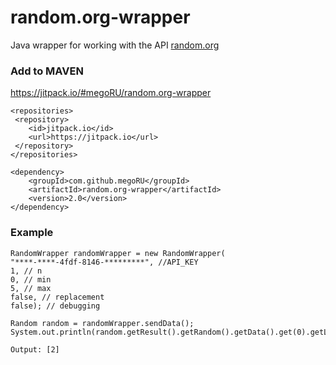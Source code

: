 # random.org-wrapper

Java wrapper for working with the API [random.org](https://random.org)

### Add to MAVEN
https://jitpack.io/#megoRU/random.org-wrapper

```
<repositories>
 <repository>
	<id>jitpack.io</id>
	<url>https://jitpack.io</url>
 </repository>
</repositories>

<dependency>
	<groupId>com.github.megoRU</groupId>
	<artifactId>random.org-wrapper</artifactId>
	<version>2.0</version>
</dependency>

```
### Example

````
RandomWrapper randomWrapper = new RandomWrapper(
"****-****-4fdf-8146-*********", //API_KEY
1, // n
0, // min
5, // max
false, // replacement
false); // debugging

Random random = randomWrapper.sendData();
System.out.println(random.getResult().getRandom().getData().get(0).getList());

Output: [2]
